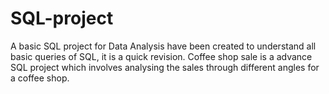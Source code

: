 # SQL-project
A basic SQL project for Data Analysis have been created to understand all basic queries of SQL, it is a quick revision. Coffee shop sale is a advance SQL project which involves analysing the sales through different angles for a coffee shop.
